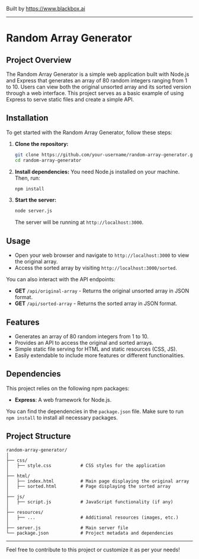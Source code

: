 
Built by https://www.blackbox.ai

---

# Random Array Generator

## Project Overview
The Random Array Generator is a simple web application built with Node.js and Express that generates an array of 80 random integers ranging from 1 to 10. Users can view both the original unsorted array and its sorted version through a web interface. This project serves as a basic example of using Express to serve static files and create a simple API.

## Installation
To get started with the Random Array Generator, follow these steps:

1. **Clone the repository:**
   ```bash
   git clone https://github.com/your-username/random-array-generator.git
   cd random-array-generator
   ```

2. **Install dependencies:**
   You need Node.js installed on your machine. Then, run:
   ```bash
   npm install
   ```

3. **Start the server:**
   ```bash
   node server.js
   ```
   The server will be running at `http://localhost:3000`.

## Usage
- Open your web browser and navigate to `http://localhost:3000` to view the original array.
- Access the sorted array by visiting `http://localhost:3000/sorted`.

You can also interact with the API endpoints:
- **GET** `/api/original-array` - Returns the original unsorted array in JSON format.
- **GET** `/api/sorted-array` - Returns the sorted array in JSON format.

## Features
- Generates an array of 80 random integers from 1 to 10.
- Provides an API to access the original and sorted arrays.
- Simple static file serving for HTML and static resources (CSS, JS).
- Easily extendable to include more features or different functionalities.

## Dependencies
This project relies on the following npm packages:
- **Express**: A web framework for Node.js.
  
You can find the dependencies in the `package.json` file. Make sure to run `npm install` to install all necessary packages.

## Project Structure
```plaintext
random-array-generator/
│
├── css/
│   ├── style.css           # CSS styles for the application
│
├── html/
│   ├── index.html          # Main page displaying the original array
│   ├── sorted.html         # Page displaying the sorted array
│
├── js/
│   ├── script.js           # JavaScript functionality (if any)
│
├── resources/
│   ├── ...                 # Additional resources (images, etc.)
│
├── server.js               # Main server file
└── package.json            # Project metadata and dependencies
```

---

Feel free to contribute to this project or customize it as per your needs!